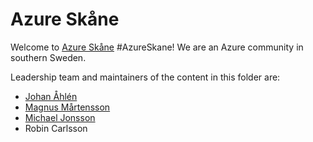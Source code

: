 # Azure Skåne

Welcome to [Azure Skåne](https://www.meetup.com/Azure-Skane/) #AzureSkane! We are an Azure community in southern Sweden.

Leadership team and maintainers of the content in this folder are:

* [Johan Åhlén](https://github.com/jahlen)
* [Magnus Mårtensson](https://github.com/noopman)
* [Michael Jonsson](https://github.com/BMichaelJ)
* Robin Carlsson
